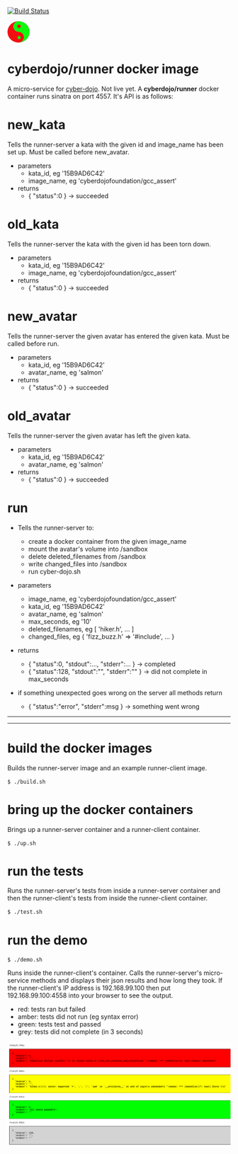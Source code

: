 
[![Build Status](https://travis-ci.org/cyber-dojo/runner.svg?branch=master)](https://travis-ci.org/cyber-dojo/runner)

<img src="https://raw.githubusercontent.com/cyber-dojo/nginx/master/images/home_page_logo.png" alt="cyber-dojo yin/yang logo" width="50px" height="50px"/>

# cyberdojo/runner docker image

A micro-service for [cyber-dojo](http://cyber-dojo.org).
Not live yet.
A **cyberdojo/runner** docker container runs sinatra on port 4557.
It's API is as follows:

# new_kata
Tells the runner-server a kata with the given id and image_name has been set up.
Must be called before new_avatar.
- parameters
  * kata_id, eg '15B9AD6C42'
  * image_name, eg 'cyberdojofoundation/gcc_assert'
- returns
  * { "status":0  } -> succeeded

# old_kata
Tells the runner-server the kata with the given id has been torn down.
- parameters
  * kata_id, eg '15B9AD6C42'
  * image_name, eg 'cyberdojofoundation/gcc_assert'
- returns
  * { "status":0 } -> succeeded

# new_avatar
Tells the runner-server the given avatar has entered the given kata.
Must be called before run.
- parameters
  * kata_id, eg '15B9AD6C42'
  * avatar_name, eg 'salmon'
- returns
  * { "status":0 } -> succeeded

# old_avatar
Tells the runner-server the given avatar has left the given kata.
- parameters
  * kata_id, eg '15B9AD6C42'
  * avatar_name, eg 'salmon'
- returns
  * { "status":0 } -> succeeded

# run
- Tells the runner-server to:
  * create a docker container from the given image_name
  * mount the avatar's volume into /sandbox
  * delete deleted_filenames from /sandbox
  * write changed_files into /sandbox
  * run cyber-dojo.sh
- parameters
  * image_name, eg 'cyberdojofoundation/gcc_assert'
  * kata_id, eg '15B9AD6C42'
  * avatar_name, eg 'salmon'
  * max_seconds, eg '10'
  * deleted_filenames, eg [ 'hiker.h', ... ]
  * changed_files, eg { 'fizz_buzz.h' => '#include', ... }
- returns
  * { "status":0,   "stdout":..., "stderr":... } -> completed
  * { "status":128, "stdout":"", "stderr":"" } -> did not complete in max_seconds

- if something unexpected goes wrong on the server all methods return
  * { "status":"error", "stderr":msg } -> something went wrong


- - - -
- - - -

# build the docker images
Builds the runner-server image and an example runner-client image.
```
$ ./build.sh
```

# bring up the docker containers
Brings up a runner-server container and a runner-client container.

```
$ ./up.sh
```

# run the tests
Runs the runner-server's tests from inside a runner-server container
and then the runner-client's tests from inside the runner-client container.
```
$ ./test.sh
```

# run the demo
```
$ ./demo.sh
```
Runs inside the runner-client's container.
Calls the runner-server's micro-service methods
and displays their json results and how long they took.
If the runner-client's IP address is 192.168.99.100 then put
192.168.99.100:4558 into your browser to see the output.
- red: tests ran but failed
- amber: tests did not run (eg syntax error)
- green: tests test and passed
- grey: tests did not complete (in 3 seconds)

![Alt text](red_amber_green_demo.png?raw=true "title")

